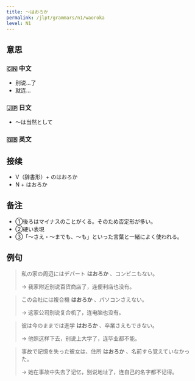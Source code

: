 ```yaml
---
title: 〜はおろか
permalink: /jlpt/grammars/n1/waoroka
level: N1
---
```


## 意思

### 🇨🇳 中文

- 别说...了
- 就连…

### 🇯🇵 日文

- 〜は当然として

### 🇬🇧 英文


## 接续

- V（辞書形）+ のはおろか
- N + はおろか

## 备注

- ①後ろはマイナスのことがくる。そのため否定形が多い。
- ②硬い表現
- ③「〜さえ・〜までも、〜も」といった言葉と一緒によく使われる。

## 例句

> 私の家の周辺にはデパート **はおろか** 、コンビニもない。
>
> → 我家附近别说百货商店了，连便利店也没有。

> この会社には複合機 **はおろか** 、パソコンさえない。
>
> → 这家公司别说复合机了，连电脑也没有。

> 彼は今のままでは進学 **はおろか** 、卒業さえもできない。
>
> → 他照这样下去，别说上大学了，连毕业都不能。

> 事故で記憶を失った彼女は、住所 **はおろか** 、名前すら覚えていなかった。
>
> → 她在事故中失去了记忆，别说地址了，连自己的名字都不记得。

